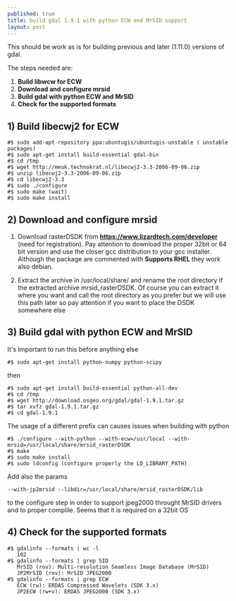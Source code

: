 ```yaml
---
published: true
title: build gdal 1.9.1 with python ECW and MrSID support
layout: post
---
```

This should be work as is for building previous and later (1.11.0) versions of gdal.

The steps needed are:

1. **Build libwcw for ECW**
1. **Download and configure mrsid**
1. **Build gdal with python ECW and MrSID**
1. **Check for the supported formats**

## 1) Build libecwj2 for ECW

~~~~~~~~~~~~~~~
#$ sudo add-apt-repository ppa:ubuntugis/ubuntugis-unstable ( unstable packages)
#$ sudo apt-get install build-essential gdal-bin
#$ cd /tmp
#$ wget http://meuk.technokrat.nl/libecwj2-3.3-2006-09-06.zip
#$ unzip libecwj2-3.3-2006-09-06.zip 
#$ cd libecwj2-3.3
#$ sudo ./configure 
#$ sudo make (wait)
#$ sudo make install
~~~~~~~~~~~~~~~~~~~~

## 2) Download and configure mrsid

1. Download rasterDSDK from **https://www.lizardtech.com/developer** (need for registration). Pay attention to download the proper 32bit or 64 bit version and use the closer gcc distribution to your gcc installer. Although the package are commented with **Supports RHEL** they work also debian.

1. Extract the archive in /usr/local/share/ and rename the root directory if the extracted archive mrsid_rasterDSDK. Of course you can extract it where you want and call the root directory as you prefer but we will use this path later so pay attention if you want to place the DSDK somewhere else

## 3) Build gdal with python ECW and MrSID

It's Important to run this before anything else

~~~~~~~~~~~~~~~
#$ sudo apt-get install python-numpy python-scipy 
~~~~~~~~~~~~~~~~~~~~~~~~~~~~~~

then 

~~~~~~~~~~~~~~~
#$ sudo apt-get install build-essential python-all-dev
#$ cd /tmp
#$ wget http://download.osgeo.org/gdal/gdal-1.9.1.tar.gz
#$ tar xvfz gdal-1.9.1.tar.gz
#$ cd gdal-1.9.1
~~~~~~~~~~~~~~~~~~~~~~~~

The usage of a different prefix can causes issues when building with python

~~~~~~~~~~~~~
#$ ./configure --with-python --with-ecw=/usr/local --with-mrsid=/usr/local/share/mrsid_rasterDSDK 
#$ make
#$ sudo make install
#$ sudo ldconfig (configure properly the LD_LIBRARY_PATH)
~~~~~~~~~~~~~~~~~~~

Add also the params

~~~~~~~~~
--with-jp2mrsid --libdir=/usr/local/share/mrsid_rasterDSDK/lib
~~~~~~~~~~~~

to the configure step in order to support jpeg2000 throught MrSID drivers and to proper complile. Seems that it is required on a 32bit OS

## 4) Check for the supported formats

~~~~~~~~~~~~
#$ gdalinfo --formats | wc -l 
   102
#$ gdalinfo --formats | grep SID
   MrSID (rov): Multi-resolution Seamless Image Database (MrSID)
   JP2MrSID (rov): MrSID JPEG2000
#$ gdalinfo --formats | grep ECW
   ECW (rw): ERDAS Compressed Wavelets (SDK 3.x)
   JP2ECW (rw+v): ERDAS JPEG2000 (SDK 3.x)
~~~~~~~~~~~~~~~~~~~
